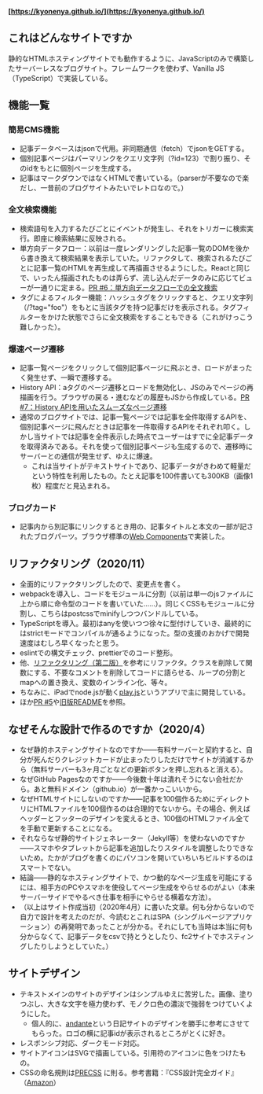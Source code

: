 **[https://kyonenya.github.io/](https://kyonenya.github.io/)**

## これはどんなサイトですか

静的なHTMLホスティングサイトでも動作するように、JavaScriptのみで構築したサーバーレスなブログサイト。フレームワークを使わず、Vanilla JS（TypeScript）で実装している。

## 機能一覧

### 簡易CMS機能

- 記事データベースはjsonで代用。非同期通信（fetch）でjsonをGETする。
- 個別記事ページはパーマリンクをクエリ文字列（?id=123）で割り振り、そのidをもとに個別ページを生成する。
- 記事はマークダウンではなくHTMLで書いている。（parserが不要なので楽だし、一昔前のブログサイトみたいでレトロなので。）

### 全文検索機能

- 検索語句を入力するたびごとにイベントが発生し、それをトリガーに検索実行。即座に検索結果に反映される。
- 単方向データフロー：以前は一度レンダリングした記事一覧のDOMを後から書き換えて検索結果を表示していた。リファクタして、検索されるたびごとに記事一覧のHTMLを再生成して再描画させるようにした。Reactと同じで、いったん描画されたものは弄らず、流し込んだデータのみに応じてビューが一通りに定まる。[PR #6：単方向データフローでの全文検索](https://github.com/kyonenya/kyonenya.github.io/pull/6)
- タグによるフィルター機能：ハッシュタグをクリックすると、クエリ文字列（/?tag="foo"）をもとに当該タグを持つ記事だけを表示される。タグフィルターをかけた状態でさらに全文検索をすることもできる（これがけっこう難しかった）。

### 爆速ページ遷移

- 記事一覧ページをクリックして個別記事ページに飛ぶとき、ロードがまったく発生せず、一瞬で遷移する。
- History API：aタグのページ遷移とロードを無効化し、JSのみでページの再描画を行う。ブラウザの戻る・進むなどの履歴もJSから作成している。[PR #7：History APIを用いたスムーズなページ遷移](https://github.com/kyonenya/kyonenya.github.io/pull/7)
- 通常のブログサイトでは、記事一覧ページでは記事を全件取得するAPIを、個別記事ページに飛んだときは記事を一件取得するAPIをそれぞれ叩く。しかし当サイトでは記事を全件表示した時点でユーザーはすでに全記事データを取得済みである。それを使って個別記事ページも生成するので、遷移時にサーバーとの通信が発生せず、ゆえに爆速。
  - これは当サイトがテキストサイトであり、記事データがきわめて軽量だという特性を利用したもの。たとえ記事を100件書いても300KB（画像1枚）程度だと見込まれる。

### ブログカード

- 記事内から別記事にリンクするとき用の、記事タイトルと本文の一部が記されたブログパーツ。ブラウザ標準の[Web Components](https://developer.mozilla.org/ja/docs/Web/Web_Components)で実装した。

## リファクタリング（2020/11）

- 全面的にリファクタリングしたので、変更点を書く。
- webpackを導入し、コードをモジュールに分割（以前は単一のjsファイルに上から順に命令型のコードを書いていた……）。同じくCSSもモジュールに分割し、こちらはpostcssでminifyしつつバンドルしている。
- TypeScriptを導入。最初はanyを使いつつ徐々に型付けしていき、最終的にはstrictモードでコンパイルが通るようになった。型の支援のおかげで開発速度はむしろ早くなったと思う。
- eslintでの構文チェック、prettierでのコード整形。
- 他、[リファクタリング（第二版）](https://www.amazon.co.jp/dp/4274224546/)を参考にリファクタ。クラスを削除して関数にする、不要なコメントを削除してコードに語らせる、ループの分割とmapへの置き換え、変数のインライン化、等々。
- ちなみに、iPadでnode.jsが動く[play.js](https://playdotjs.com)というアプリで主に開発している。
- ほか[PR #5](https://github.com/kyonenya/kyonenya.github.io/pull/5)や[旧版README](https://github.com/kyonenya/kyonenya.github.io/blob/v2.0.0/README.md)を参照。

## なぜそんな設計で作るのですか（2020/4）

- なぜ静的ホスティングサイトなのですか——有料サーバーと契約すると、自分が死んだりクレジットカードが止まったりしただけでサイトが消滅するから（無料サーバーも3ヶ月ごとなどの更新ボタンを押し忘れると消える）。
- なぜGitHub Pagesなのですか——今後数十年は潰れそうにない会社だから。あと無料ドメイン（github.io）が一番かっこいいから。
- なぜHTMLサイトにしないのですか——記事を100個作るためにディレクトリにHTMLファイルを100個作るのは合理的でないから。その場合、例えばヘッダーとフッターのデザインを変えるとき、100個のHTMLファイル全てを手動で更新することになる。
- それならなぜ静的サイトジェネレーター（Jekyll等）を使わないのですか——スマホやタブレットから記事を追加したりスタイルを調整したりできないため。たかがブログを書くのにパソコンを開いていちいちビルドするのはスマートでない。
- 結論——静的なホスティングサイトで、かつ動的なページ生成を可能にするには、相手方のPCやスマホを使役してページ生成をやらせるのがよい（本来サーバーサイドでやるべき仕事を相手にやらせる横着な方法）。
- （以上はサイト作成当初（2020年4月）に書いた文章。何も分からないので自力で設計を考えたのだが、今読むとこれはSPA（シングルページアプリケーション）の再発明であったことが分かる。それにしても当時は本当に何も分からなくて、記事データをcsvで持とうとしたり、fc2サイトでホスティングしたりしようとしていた。）

## サイトデザイン

- テキストメインのサイトのデザインはシンプルゆえに苦労した。画像、塗りつぶし、大きな文字を極力使わず、モノクロ色の濃淡で強弱をつけていくようにした。
  - 個人的に、[andante](http://ofni.necocen.info)という日記サイトのデザインを勝手に参考にさせてもらった。ロゴの横に記事idが表示されるところがとくに好き。
- レスポンシブ対応、ダークモード対応。
- サイトアイコンはSVGで描画している。引用符のアイコンに色をつけたもの。
- CSSの命名規則は[PRECSS](http://precss.io/ja/) に則る。参考書籍：『CSS設計完全ガイド』（[Amazon](https://www.amazon.co.jp/dp/429711173X)）
